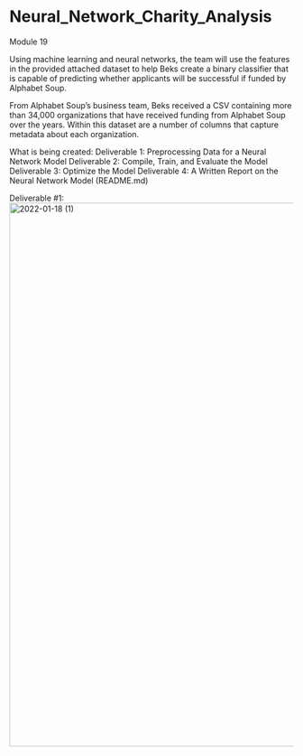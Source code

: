 # Neural_Network_Charity_Analysis
Module 19

Using machine learning and neural networks, the team will use the features in the provided attached dataset to help Beks create a binary classifier that is capable of predicting whether applicants will be successful if funded by Alphabet Soup.

From Alphabet Soup’s business team, Beks received a CSV containing more than 34,000 organizations that have received funding from Alphabet Soup over the years. Within this dataset are a number of columns that capture metadata about each organization.

What is being created:
Deliverable 1: Preprocessing Data for a Neural Network Model
Deliverable 2: Compile, Train, and Evaluate the Model
Deliverable 3: Optimize the Model
Deliverable 4: A Written Report on the Neural Network Model (README.md)

Deliverable #1:
<img width="963" alt="2022-01-18 (1)" src="https://user-images.githubusercontent.com/86638388/150060884-df7f316a-e2ce-43ff-a2b7-061ae69971ad.png">
